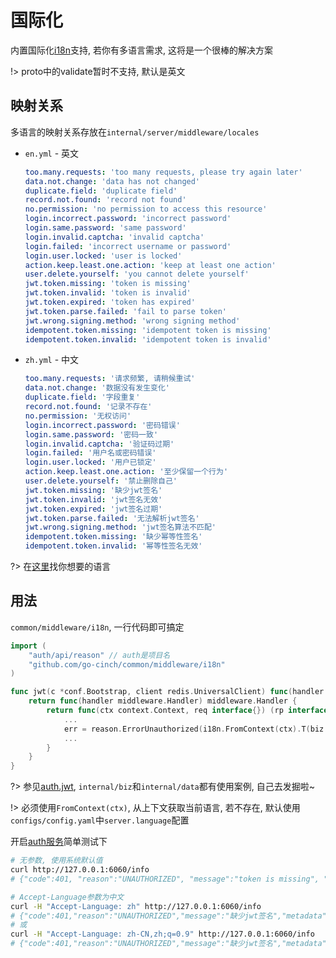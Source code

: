 # 国际化


内置国际化[i18n](https://github.com/nicksnyder/go-i18n)支持, 若你有多语言需求, 这将是一个很棒的解决方案

!> proto中的validate暂时不支持, 默认是英文


## 映射关系


多语言的映射关系存放在`internal/server/middleware/locales`
- `en.yml` - 英文

    ```yaml
    too.many.requests: 'too many requests, please try again later'
    data.not.change: 'data has not changed'
    duplicate.field: 'duplicate field'
    record.not.found: 'record not found'
    no.permission: 'no permission to access this resource'
    login.incorrect.password: 'incorrect password'
    login.same.password: 'same password'
    login.invalid.captcha: 'invalid captcha'
    login.failed: 'incorrect username or password'
    login.user.locked: 'user is locked'
    action.keep.least.one.action: 'keep at least one action'
    user.delete.yourself: 'you cannot delete yourself'
    jwt.token.missing: 'token is missing'
    jwt.token.invalid: 'token is invalid'
    jwt.token.expired: 'token has expired'
    jwt.token.parse.failed: 'fail to parse token'
    jwt.wrong.signing.method: 'wrong signing method'
    idempotent.token.missing: 'idempotent token is missing'
    idempotent.token.invalid: 'idempotent token is invalid'
    ```

- `zh.yml` - 中文

    ```yaml
    too.many.requests: '请求频繁, 请稍候重试'
    data.not.change: '数据没有发生变化'
    duplicate.field: '字段重复'
    record.not.found: '记录不存在'
    no.permission: '无权访问'
    login.incorrect.password: '密码错误'
    login.same.password: '密码一致'
    login.invalid.captcha: '验证码过期'
    login.failed: '用户名或密码错误'
    login.user.locked: '用户已锁定'
    action.keep.least.one.action: '至少保留一个行为'
    user.delete.yourself: '禁止删除自己'
    jwt.token.missing: '缺少jwt签名'
    jwt.token.invalid: 'jwt签名无效'
    jwt.token.expired: 'jwt签名过期'
    jwt.token.parse.failed: '无法解析jwt签名'
    jwt.wrong.signing.method: 'jwt签名算法不匹配'
    idempotent.token.missing: '缺少幂等性签名'
    idempotent.token.invalid: '幂等性签名无效'
    ```

?> 在[这里](http://www.iana.org/assignments/language-subtag-registry/language-subtag-registry)找你想要的语言

## 用法


`common/middleware/i18n`, 一行代码即可搞定

```go
import (
    "auth/api/reason" // auth是项目名
    "github.com/go-cinch/common/middleware/i18n"
)

func jwt(c *conf.Bootstrap, client redis.UniversalClient) func(handler middleware.Handler) middleware.Handler {
    return func(handler middleware.Handler) middleware.Handler {
        return func(ctx context.Context, req interface{}) (rp interface{}, err error) {
            ...
            err = reason.ErrorUnauthorized(i18n.FromContext(ctx).T(biz.JwtMissingToken))
            ...
        }
    }
}
```

?> 参见[auth.jwt](https://github.com/go-cinch/auth/blob/dev/internal/server/middleware/permission.go#L58), `internal/biz`和`internal/data`都有使用案例, 自己去发掘啦~

!> 必须使用`FromContext(ctx)`, 从上下文获取当前语言, 若不存在, 默认使用`configs/config.yaml`中`server.language`配置  


开启[auth服务](/started.0.init?id=auth%e6%9c%8d%e5%8a%a1)简单测试下

```bash
# 无参数, 使用系统默认值
curl http://127.0.0.1:6060/info
# {"code":401, "reason":"UNAUTHORIZED", "message":"token is missing", "metadata":{}}

# Accept-Language参数为中文
curl -H "Accept-Language: zh" http://127.0.0.1:6060/info
# {"code":401,"reason":"UNAUTHORIZED","message":"缺少jwt签名","metadata":{}}
# 或
curl -H "Accept-Language: zh-CN,zh;q=0.9" http://127.0.0.1:6060/info
# {"code":401,"reason":"UNAUTHORIZED","message":"缺少jwt签名","metadata":{}}
```
